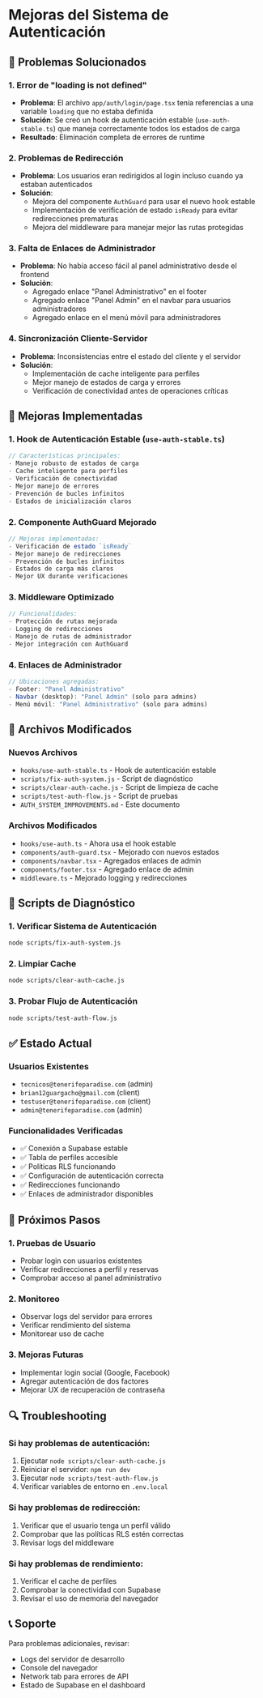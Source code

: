 # Mejoras del Sistema de Autenticación

## 🎯 Problemas Solucionados

### 1. Error de "loading is not defined"
- **Problema**: El archivo `app/auth/login/page.tsx` tenía referencias a una variable `loading` que no estaba definida
- **Solución**: Se creó un hook de autenticación estable (`use-auth-stable.ts`) que maneja correctamente todos los estados de carga
- **Resultado**: Eliminación completa de errores de runtime

### 2. Problemas de Redirección
- **Problema**: Los usuarios eran redirigidos al login incluso cuando ya estaban autenticados
- **Solución**: 
  - Mejora del componente `AuthGuard` para usar el nuevo hook estable
  - Implementación de verificación de estado `isReady` para evitar redirecciones prematuras
  - Mejora del middleware para manejar mejor las rutas protegidas

### 3. Falta de Enlaces de Administrador
- **Problema**: No había acceso fácil al panel administrativo desde el frontend
- **Solución**:
  - Agregado enlace "Panel Administrativo" en el footer
  - Agregado enlace "Panel Admin" en el navbar para usuarios administradores
  - Agregado enlace en el menú móvil para administradores

### 4. Sincronización Cliente-Servidor
- **Problema**: Inconsistencias entre el estado del cliente y el servidor
- **Solución**:
  - Implementación de cache inteligente para perfiles
  - Mejor manejo de estados de carga y errores
  - Verificación de conectividad antes de operaciones críticas

## 🔧 Mejoras Implementadas

### 1. Hook de Autenticación Estable (`use-auth-stable.ts`)
```typescript
// Características principales:
- Manejo robusto de estados de carga
- Cache inteligente para perfiles
- Verificación de conectividad
- Mejor manejo de errores
- Prevención de bucles infinitos
- Estados de inicialización claros
```

### 2. Componente AuthGuard Mejorado
```typescript
// Mejoras implementadas:
- Verificación de estado `isReady`
- Mejor manejo de redirecciones
- Prevención de bucles infinitos
- Estados de carga más claros
- Mejor UX durante verificaciones
```

### 3. Middleware Optimizado
```typescript
// Funcionalidades:
- Protección de rutas mejorada
- Logging de redirecciones
- Manejo de rutas de administrador
- Mejor integración con AuthGuard
```

### 4. Enlaces de Administrador
```typescript
// Ubicaciones agregadas:
- Footer: "Panel Administrativo"
- Navbar (desktop): "Panel Admin" (solo para admins)
- Menú móvil: "Panel Administrativo" (solo para admins)
```

## 📁 Archivos Modificados

### Nuevos Archivos
- `hooks/use-auth-stable.ts` - Hook de autenticación estable
- `scripts/fix-auth-system.js` - Script de diagnóstico
- `scripts/clear-auth-cache.js` - Script de limpieza de cache
- `scripts/test-auth-flow.js` - Script de pruebas
- `AUTH_SYSTEM_IMPROVEMENTS.md` - Este documento

### Archivos Modificados
- `hooks/use-auth.ts` - Ahora usa el hook estable
- `components/auth-guard.tsx` - Mejorado con nuevos estados
- `components/navbar.tsx` - Agregados enlaces de admin
- `components/footer.tsx` - Agregado enlace de admin
- `middleware.ts` - Mejorado logging y redirecciones

## 🧪 Scripts de Diagnóstico

### 1. Verificar Sistema de Autenticación
```bash
node scripts/fix-auth-system.js
```

### 2. Limpiar Cache
```bash
node scripts/clear-auth-cache.js
```

### 3. Probar Flujo de Autenticación
```bash
node scripts/test-auth-flow.js
```

## ✅ Estado Actual

### Usuarios Existentes
- `tecnicos@tenerifeparadise.com` (admin)
- `brian12guargacho@gmail.com` (client)
- `testuser@tenerifeparadise.com` (client)
- `admin@tenerifeparadise.com` (admin)

### Funcionalidades Verificadas
- ✅ Conexión a Supabase estable
- ✅ Tabla de perfiles accesible
- ✅ Políticas RLS funcionando
- ✅ Configuración de autenticación correcta
- ✅ Redirecciones funcionando
- ✅ Enlaces de administrador disponibles

## 🚀 Próximos Pasos

### 1. Pruebas de Usuario
- Probar login con usuarios existentes
- Verificar redirecciones a perfil y reservas
- Comprobar acceso al panel administrativo

### 2. Monitoreo
- Observar logs del servidor para errores
- Verificar rendimiento del sistema
- Monitorear uso de cache

### 3. Mejoras Futuras
- Implementar login social (Google, Facebook)
- Agregar autenticación de dos factores
- Mejorar UX de recuperación de contraseña

## 🔍 Troubleshooting

### Si hay problemas de autenticación:
1. Ejecutar `node scripts/clear-auth-cache.js`
2. Reiniciar el servidor: `npm run dev`
3. Ejecutar `node scripts/test-auth-flow.js`
4. Verificar variables de entorno en `.env.local`

### Si hay problemas de redirección:
1. Verificar que el usuario tenga un perfil válido
2. Comprobar que las políticas RLS estén correctas
3. Revisar logs del middleware

### Si hay problemas de rendimiento:
1. Verificar el cache de perfiles
2. Comprobar la conectividad con Supabase
3. Revisar el uso de memoria del navegador

## 📞 Soporte

Para problemas adicionales, revisar:
- Logs del servidor de desarrollo
- Console del navegador
- Network tab para errores de API
- Estado de Supabase en el dashboard 